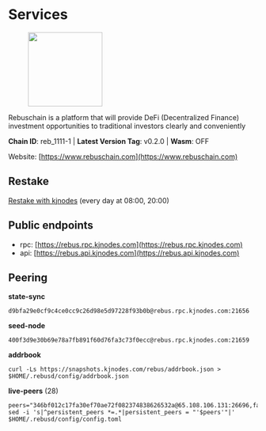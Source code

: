 # Services

<figure><img src="https://raw.githubusercontent.com/kj89/testnet_manuals/main/pingpub/logos/rebus.png" width="150" alt=""><figcaption></figcaption></figure>

Rebuschain is a platform that will provide DeFi (Decentralized Finance)  investment opportunities to traditional investors clearly and conveniently

**Chain ID**: reb_1111-1 | **Latest Version Tag**: v0.2.0 | **Wasm**: OFF

Website: [https://www.rebuschain.com](https://www.rebuschain.com)

## Restake

[Restake with kjnodes](https://restake.app/rebus/rebusvaloper1vndzy8y55ylgpmmsc34uy8rm6kqlml6ffs9lrv) (every day at 08:00, 20:00)
## Public endpoints

* rpc: [https://rebus.rpc.kjnodes.com](https://rebus.rpc.kjnodes.com)
* api: [https://rebus.api.kjnodes.com](https://rebus.api.kjnodes.com)

## Peering

**state-sync**

```
d9bfa29e0cf9c4ce0cc9c26d98e5d97228f93b0b@rebus.rpc.kjnodes.com:21656
```

**seed-node**

```
400f3d9e30b69e78a7fb891f60d76fa3c73f0ecc@rebus.rpc.kjnodes.com:21659
```

**addrbook**
```
curl -Ls https://snapshots.kjnodes.com/rebus/addrbook.json > $HOME/.rebusd/config/addrbook.json
```

**live-peers** (28)
```
peers="346bf012c17fa30ef70ae72f082374838626532a@65.108.106.131:26696,fa292bfad37826c9da43894b349b1480dff516b5@65.108.99.254:31656,641b33b0e909630868133820605edf2b4ba4969a@65.109.49.109:26656,256d9790bf186f5a275790f7fe01e1b8800dcaaf@65.21.88.78:26656,aa2feb704c0089b1a0f23011a9e7cd2c27a06134@65.21.200.6:29656,75c5365e8da9a4caa908a195ffa3fdc1e6432019@65.108.232.248:26756,30ff8100fefac53ee40ef7631f1a3c66ca2b82cf@135.181.164.90:26656,4e2a874e538319f204f03751a5e458d0371d5b92@65.108.98.125:60556,a35d28e111c1dcc1e5f3203627b449adfb4425f2@65.109.29.150:21656,c126eed9cfede7802d78f570fec8175835309a73@141.95.127.146:26656,ab6a4ae2857ac05fa8f45b03871fa3945193fc61@46.4.81.204:35656,85fbeb61beb838ecf2059411b62ef04be6275596@138.201.132.55:26656,b8137c688096d1abcf56942d335d061f212e6629@62.212.65.138:34656,d9bfa29e0cf9c4ce0cc9c26d98e5d97228f93b0b@144.76.163.233:21656,304ff8e051b2fbd038771142b69ac915c14c0819@78.46.78.83:26656,ad613c7b9c6bb978edd86ae1116cf4c0e0b45c22@92.205.61.172:28656,b1b08fe470551dca6d6631fb1bfabb814f6c1aec@54.37.129.164:54556,e056318da91e77585f496333040e00e12f6941d1@51.83.97.166:26656,34e3178b6e0f25451fd690c15fc199d5a9bdfb9b@15.204.197.11:26656,8f023504e27873141164b6fbf1c4b788ff8d533b@159.69.200.24:26656,5f4b34cf261bb4f2c14b8a707ed6cdbbee75d500@154.53.60.246:26656,186209f02d238b48dcc7997cca3e6c6855aa91aa@20.112.73.169:26656,b570827e4397512e077028ea7121d3e19eb25bab@85.10.200.221:26656,3fc3b7e3073cc0d59fef9390cad15601d7109dd0@65.108.193.11:26656,036c453576f9f4cad684e78d09e0fbf876e9cdee@54.39.243.226:22656,408206e3aab058d1dc09697566e3dadfaa3760ea@135.181.5.47:20106,a3d975c913570ad217d9a3de01a8616ad5ce20f8@142.132.128.137:26656,f467e286567f94c89d39a5bcea0e1d68951299f9@146.59.81.204:34456"
sed -i 's|^persistent_peers *=.*|persistent_peers = "'$peers'"|' $HOME/.rebusd/config/config.toml
```
